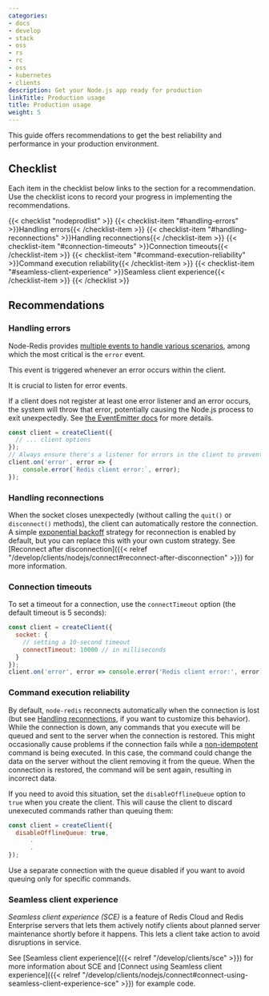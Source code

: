 ```yaml
---
categories:
- docs
- develop
- stack
- oss
- rs
- rc
- oss
- kubernetes
- clients
description: Get your Node.js app ready for production
linkTitle: Production usage
title: Production usage
weight: 5
---
```


This guide offers recommendations to get the best reliability and
performance in your production environment.

## Checklist

Each item in the checklist below links to the section
for a recommendation. Use the checklist icons to record your
progress in implementing the recommendations.

{{< checklist "nodeprodlist" >}}
    {{< checklist-item "#handling-errors" >}}Handling errors{{< /checklist-item >}}
    {{< checklist-item "#handling-reconnections" >}}Handling reconnections{{< /checklist-item >}}
    {{< checklist-item "#connection-timeouts" >}}Connection timeouts{{< /checklist-item >}}
    {{< checklist-item "#command-execution-reliability" >}}Command execution reliability{{< /checklist-item >}}
    {{< checklist-item "#seamless-client-experience" >}}Seamless client experience{{< /checklist-item >}}
{{< /checklist >}}

## Recommendations

### Handling errors

Node-Redis provides [multiple events to handle various scenarios](https://github.com/redis/node-redis?tab=readme-ov-file#events), among which the most critical is the `error` event.

This event is triggered whenever an error occurs within the client.

It is crucial to listen for error events.

If a client does not register at least one error listener and an error occurs, the system will throw that error, potentially causing the Node.js process to exit unexpectedly.
See [the EventEmitter docs](https://nodejs.org/api/events.html#events_error_events) for more details.

```typescript
const client = createClient({
  // ... client options
});
// Always ensure there's a listener for errors in the client to prevent process crashes due to unhandled errors
client.on('error', error => {
    console.error(`Redis client error:`, error);
});
```

### Handling reconnections

When the socket closes unexpectedly (without calling the `quit()` or `disconnect()` methods),
the client can automatically restore the connection.  A simple
[exponential backoff](https://en.wikipedia.org/wiki/Exponential_backoff) strategy
for reconnection is enabled by default, but you can replace this with your
own custom strategy. See
[Reconnect after disconnection]({{< relref "/develop/clients/nodejs/connect#reconnect-after-disconnection" >}})
for more information.

### Connection timeouts

To set a timeout for a connection, use the `connectTimeout` option
(the default timeout is 5 seconds):

```js
const client = createClient({
  socket: {
    // setting a 10-second timeout  
    connectTimeout: 10000 // in milliseconds
  }
});
client.on('error', error => console.error('Redis client error:', error));
```

### Command execution reliability

By default, `node-redis` reconnects automatically when the connection is lost
(but see [Handling reconnections](#handling-reconnections), if you want to
customize this behavior). While the connection is down, any commands that you
execute will be queued and sent to the server when the connection is restored.
This might occasionally cause problems if the connection fails while a
[non-idempotent](https://en.wikipedia.org/wiki/Idempotence) command
is being executed. In this case, the command could change the data on the server
without the client removing it from the queue. When the connection is restored,
the command will be sent again, resulting in incorrect data.

If you need to avoid this situation, set the `disableOfflineQueue` option
to `true` when you create the client. This will cause the client to discard
unexecuted commands rather than queuing them:

```js
const client = createClient({
  disableOfflineQueue: true,
      .
      .
});
```

Use a separate connection with the queue disabled if you want to avoid queuing
only for specific commands.

### Seamless client experience

*Seamless client experience (SCE)* is a feature of Redis Cloud and
Redis Enterprise servers that lets them actively notify clients
about planned server maintenance shortly before it happens. This
lets a client take action to avoid disruptions in service.

See [Seamless client experience]({{< relref "/develop/clients/sce" >}})
for more information about SCE and
[Connect using Seamless client experience]({{< relref "/develop/clients/nodejs/connect#connect-using-seamless-client-experience-sce" >}})
for example code.
